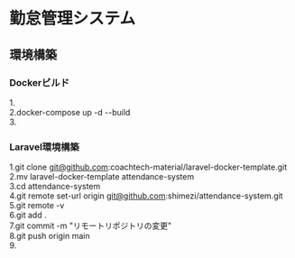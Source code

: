 # 勤怠管理システム<br>
## 環境構築<br>
### Dockerビルド<br>
1.<br>
2.docker-compose up -d --build<br>
3.
### Laravel環境構築<br>
1.git clone git@github.com:coachtech-material/laravel-docker-template.git<br>
2.mv laravel-docker-template attendance-system<br>
3.cd attendance-system<br>
4.git remote set-url origin git@github.com:shimezi/attendance-system.git<br>
5.git remote -v<br>
6.git add .<br>
7.git commit -m "リモートリポジトリの変更"<br>
8.git push origin main<br>
9.

